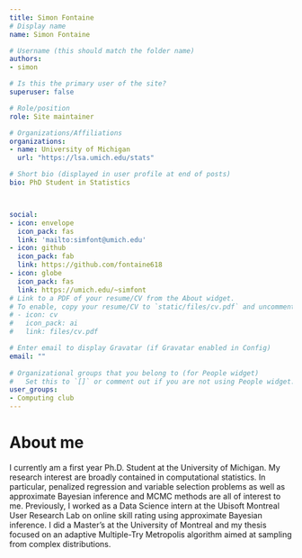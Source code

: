```yaml
---
title: Simon Fontaine
# Display name
name: Simon Fontaine

# Username (this should match the folder name)
authors:
- simon

# Is this the primary user of the site?
superuser: false

# Role/position
role: Site maintainer

# Organizations/Affiliations
organizations:
- name: University of Michigan
  url: "https://lsa.umich.edu/stats"

# Short bio (displayed in user profile at end of posts)
bio: PhD Student in Statistics



social:
- icon: envelope
  icon_pack: fas
  link: 'mailto:simfont@umich.edu'
- icon: github
  icon_pack: fab
  link: https://github.com/fontaine618
- icon: globe
  icon_pack: fas
  link: https://umich.edu/~simfont
# Link to a PDF of your resume/CV from the About widget.
# To enable, copy your resume/CV to `static/files/cv.pdf` and uncomment the lines below.  
# - icon: cv
#   icon_pack: ai
#   link: files/cv.pdf

# Enter email to display Gravatar (if Gravatar enabled in Config)
email: ""
  
# Organizational groups that you belong to (for People widget)
#   Set this to `[]` or comment out if you are not using People widget.  
user_groups:
- Computing club
---
```


# About me 

I currently am a first year Ph.D. Student at the University of Michigan. My research interest are broadly contained in computational statistics. In particular, penalized regression and variable selection problems as well as approximate Bayesian inference and MCMC methods are all of interest to me. Previously, I worked as a Data Science intern at the Ubisoft Montreal User Research Lab on online skill rating using approximate Bayesian inference. I did a Master’s at the University of Montreal and my thesis focused on an adaptive Multiple-Try Metropolis algorithm aimed at sampling from complex distributions.
